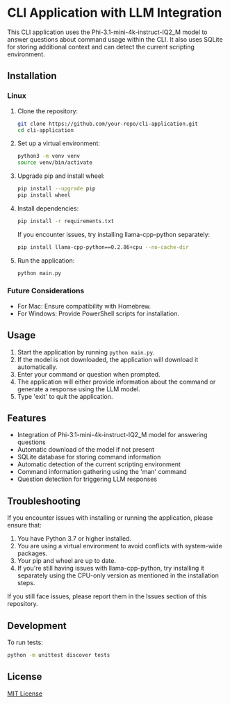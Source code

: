 # CLI Application with LLM Integration

This CLI application uses the Phi-3.1-mini-4k-instruct-IQ2_M model to answer questions about command usage within the CLI. It also uses SQLite for storing additional context and can detect the current scripting environment.

## Installation

### Linux

1. Clone the repository:
   ```sh
   git clone https://github.com/your-repo/cli-application.git
   cd cli-application
   ```

2. Set up a virtual environment:
   ```sh
   python3 -m venv venv
   source venv/bin/activate
   ```

3. Upgrade pip and install wheel:
   ```sh
   pip install --upgrade pip
   pip install wheel
   ```

4. Install dependencies:
   ```sh
   pip install -r requirements.txt
   ```

   If you encounter issues, try installing llama-cpp-python separately:
   ```sh
   pip install llama-cpp-python==0.2.86+cpu --no-cache-dir
   ```

5. Run the application:
   ```sh
   python main.py
   ```

### Future Considerations

- For Mac: Ensure compatibility with Homebrew.
- For Windows: Provide PowerShell scripts for installation.

## Usage

1. Start the application by running `python main.py`.
2. If the model is not downloaded, the application will download it automatically.
3. Enter your command or question when prompted.
4. The application will either provide information about the command or generate a response using the LLM model.
5. Type 'exit' to quit the application.

## Features

- Integration of Phi-3.1-mini-4k-instruct-IQ2_M model for answering questions
- Automatic download of the model if not present
- SQLite database for storing command information
- Automatic detection of the current scripting environment
- Command information gathering using the 'man' command
- Question detection for triggering LLM responses

## Troubleshooting

If you encounter issues with installing or running the application, please ensure that:

1. You have Python 3.7 or higher installed.
2. You are using a virtual environment to avoid conflicts with system-wide packages.
3. Your pip and wheel are up to date.
4. If you're still having issues with llama-cpp-python, try installing it separately using the CPU-only version as mentioned in the installation steps.

If you still face issues, please report them in the Issues section of this repository.

## Development

To run tests:

```sh
python -m unittest discover tests
```

## License

[MIT License](LICENSE)